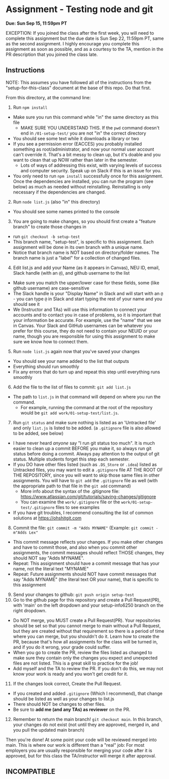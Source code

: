 # Assignment - Testing node and git

**Due: Sun Sep 15, 11:59pm PT** 

EXCEPTION: If you joined the class after the first week, you will need to complete this assignment but the due date is Sun Sep 22, 11:59pm PT, same as the second assignment.  I highly encourage you complete this assignment as soon as possible, and as a courtesy to the TA, mention in the PR description that you joined the class late.

## Instructions

NOTE: This assumes you have followed all of the instructions from the "setup-for-this-class" document at the base of this repo.  Do that first.

From this directory, at the command line:

1.  Run `npm install`
  - Make sure you run this command while "in" the same directory as this file
    - MAKE SURE YOU UNDERSTAND THIS.  If the `pwd` command doesn't end in `/01-setup-test/` you are not "in" the correct directory
  - You should see some text while it downloads a library or two
  - If you see a permission error (EACCES) you probably installed something as root/administrator, and now your normal user account can't override it. That's a bit messy to clean up, but it's doable and you want to clean that up NOW rather than later in the semester.
    - Lots of ways of addressing this exist, with varying levels of success and computer security.  Speak up on Slack if this is an issue for you.
  - You only need to run `npm install` successfully once for this assignment.  Once the dependencies are installed, you can run the program (see below) as much as needed without reinstalling.  Reinstalling is only necessary if the dependencies are changed.
2.  Run `node list.js` (also "in" this directory)
  - You should see some names printed to the console
3. You are going to make changes, so you should first create a "feature branch" to create those changes in
  - run `git checkout -b setup-test`
  - This branch name, "setup-test", is specific to this assignment.  Each assignment will be done in its own branch with a unique name.
  - Notice that branch name is NOT based on directory/folder names.  The branch name is just a "label" for a collection of changed files.
4. Edit list.js and add your Name (as it appears in Canvas), NEU ID, email, Slack handle (with an `@`), and github username to the list
  - Make sure you match the upper/lower case for these fields, some (like github username) are case-sensitive
  - The Slack handle is your "Display Name" in Slack and will start with an `@` - you can type `@` in Slack and start typing the rest of your name and you should see it
  - We (Instructor and TAs) will use this information to connect your accounts and to contact you in case of problems, so it is important that your information be accurate. For example, use the "name" that we see in Canvas.  Your Slack and GitHub usernames can be whatever you prefer for this course, they do not need to contain your NEUID or your name, though you are responsible for using this assignment to make sure we know how to connect them.
5. Run `node list.js` again now that you've saved your changes
  - You should see your name added to the list that outputs
  - Everything should run smoothly
  - Fix any errors that do turn up and repeat this step until everything runs smoothly
6. Add the file to the list of files to commit: `git add list.js`
  - The path to `list.js` in that command will depend on where you run the command. 
    - For example, running the command at the root of the repository would be `git add work/01-setup-test/list.js`.
7. Run `git status` and make sure nothing is listed as an 'Untracked file' and only `list.js` is listed to be added. (a `.gitignore` file is also allowed to be added, see below)
  - I have never heard *anyone* say "I run git status too much".  It is much easier to clean up a commit BEFORE you make it, so always run git status before doing a commit.  Always pay attention to the output of git status.  Multiple students forget this step each semester.
  - If you DO have other files listed (such as `.DS_Store` or `.idea`) listed as Untracked files, you may want to edit a `.gitignore` file AT THE ROOT OF THE REPOSITORY, since you will want to skip those same files in other assignments.  You will have to `git add` the `.gitignore` file as well (with the appropriate path to that file in the `git add` command)
    - More info about the syntax of the .gitignore file: https://www.atlassian.com/git/tutorials/saving-changes/gitignore
    - You can examine the `work/.gitignore` file or the `work/01-setup-test/.gitignore` files to see examples
  - If you have git troubles, I recommend consulting the list of common solutions at https://ohshitgit.com
8. Commit the file: `git commit -m "Adds MYNAME"` (Example: `git commit -m"Adds Lex"`
  - This commit message reflects your changes.  If you make other changes and have to commit those, and also when you commit other assignments, the commit messages should reflect THOSE changes, they should NOT say "Adds MYNAME".
  - Repeat: This assignment should have a commit message that has your name, not the literal text "MYNAME"
  - Repeat: Future assignments should NOT have commit messages that say "Adds MYNAME" (the literal text OR your name), that is specific to this assignment
9. Send your changes to github: `git push origin setup-test` 
10. Go to the github page for this repository and create a Pull Request(PR), with 'main' on the left dropdown and your setup-info6250 branch on the right dropdown.
  - Do NOT merge, you MUST create a Pull Request(PR).  Your repositories should be set so that you cannot merge to main without a Pull Request, but they are created without that requirement so there is a period of time where you can merge, but you shouldn't do it.  Learn how to create the PR, because that's how all assignments for the class will be turned in, and if you do it wrong, your grade could suffer.
  - When you go to create the PR, review the files listed as changed to make sure they contain only the changes you expect and unexpected files are not listed. This is a great skill to practice for the job!
  - Add myself and the TA to review the PR.  If you don't do this, we may not know your work is ready and you won't get credit for it.
11. If the changes look correct, Create the Pull Request.
  - If you created and added `.gitignore` (Which I recommend), that change should be listed as well as your changes to list.js
  - There should NOT be changes to other files.
  - Be sure to **add me (and any TAs) as reviewer** on the PR.
12. Remember to return the main branch!  `git checkout main`.  In this branch, your changes do not exist (not until they are approved, merged in, and you pull the updated main branch)

Then you're done! At some point your code will be reviewed merged into main. This is where our work is different than a "real" job: For most employers you are usually responsible for merging your code after it is approved, but for this class the TA/instructor will merge it after approval.

## INCOMPATIBLE
